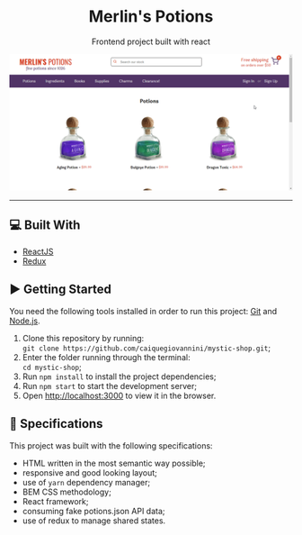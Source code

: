 <h1 align="center">Merlin's Potions</h1>

<p align="center">Frontend project built with react</p>

<div align="center">
  <img src="src/assets/screenshots/demo.gif" alt="demo gif"/>
</div>

---

## :computer: Built With
- [ReactJS](https://pt-br.reactjs.org/)
- [Redux](https://redux.js.org/)

## :arrow_forward: Getting Started
You need the following tools installed in order to run this project: [Git](https://git-scm.com/) and [Node.js](https://nodejs.org/en/).

1. Clone this repository by running: <br> `git clone https://github.com/caiquegiovannini/mystic-shop.git`;
2. Enter the folder running through the terminal: <br> `cd mystic-shop`;
3. Run `npm install` to install the project dependencies;
4. Run `npm start` to start the development server;
5. Open [http://localhost:3000](http://localhost:3000) to view it in the browser.

## :bookmark_tabs: Specifications
This project was built with the following specifications:

- HTML written in the most semantic way possible;
- responsive and good looking layout;
- use of `yarn` dependency manager;
- BEM CSS methodology;
- React framework;
- consuming fake potions.json API data;
- use of redux to manage shared states.